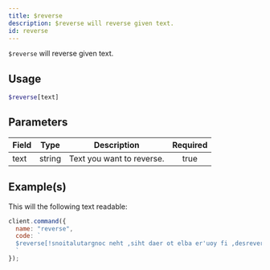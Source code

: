 ```yaml
---
title: $reverse
description: $reverse will reverse given text.
id: reverse
---
```


`$reverse` will reverse given text.

## Usage

```php
$reverse[text]
```

## Parameters

| Field | Type   | Description               | Required |
| ----- | ------ | ------------------------- | :------: |
| text  | string | Text you want to reverse. |   true   |

## Example(s)

This will the following text readable:

```javascript
client.command({
  name: "reverse",
  code: `
  $reverse[!snoitalutargnoc neht ,siht daer ot elba er'uoy fi ,desrever si txet sihT]
  `
});
```
